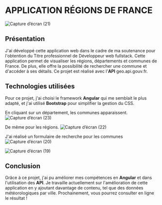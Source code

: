  # APPLICATION RÉGIONS DE FRANCE

![Capture d’écran (21)](https://github.com/alicemimouni/regions-france-angular-api/assets/82211729/0655e80c-afcc-4d44-ae46-8bb3fd117b4e)

## Présentation

J'ai développé cette application web dans le cadre de ma soutenance pour l'obtention du Titre professionnel de Développeur web fullstack. Cette application permet de visualiser les régions, départements et communes de France. De plus, elle offre la possibilité de rechercher une commune et d'accéder à ses détails.
Ce projet est réalisé avec l'**API** geo.api.gouv.fr.


## Technologies utilisées

Pour ce projet, j'ai choisi le framework **Angular** qui me semblait le plus adapté, et j'ai utilisé **Bootstrap** pour simplifier la gestion du CSS.

En cliquant sur un département, les communes apparaissent.
![Capture d’écran (23)](https://github.com/alicemimouni/regions-france-angular-api/assets/82211729/3d3327c1-bae7-483a-b309-4387a3753f96)

De même pour les régions.
![Capture d’écran (22)](https://github.com/alicemimouni/regions-france-angular-api/assets/82211729/f4321766-b84c-4b50-9db7-bd735291a6f3)

J'ai réalisé un formulaire de recherche pour les communes
![Capture d’écran (20)](https://github.com/alicemimouni/regions-france-angular-api/assets/82211729/83fe8b4d-f88b-4b6c-aec2-33fe0db8fb5c)

![Capture d’écran (19)](https://github.com/alicemimouni/regions-france-angular-api/assets/82211729/606830a9-028e-4a17-872b-72e52f498fef)

## Conclusion

Grâce à ce projet, j'ai pu améliorer mes compétences en **Angular** et dans l'utilisation des **API**. Je travaille actuellement sur l'amélioration de cette application en y ajoutant davantage de contenu, tel que des données météorologiques par ville. Prochainement, vous pourrez consulter en ligne le résultat !

